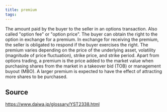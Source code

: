 ```yaml
---
title: premium
tags: 
---
```


The amount paid by the buyer to the seller in an options transaction. Also called "option fee" or "option price". The buyer can obtain the right to the option in exchange for a premium. In exchange for receiving the premium, the seller is obligated to respond if the buyer exercises the right. The premium varies depending on the price of the underlying asset, volatility (magnitude of price fluctuation), strike price, and strike period. Apart from options trading, a premium is the price added to the market value when purchasing shares from the market in a takeover bid (TOB) or management buyout (MBO). A larger premium is expected to have the effect of attracting more shares to be purchased.

## Source
https://www.daiwa.jp/glossary/YST2338.html